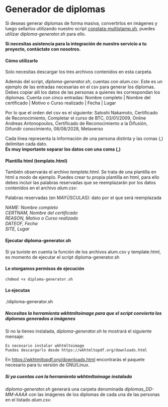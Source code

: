 # Generador de diplomas

Si deseas generar diplomas de forma masiva, convertirlos en imágenes y luego sellarlos utilizando nuestro script [constata-multistamp.sh](https://github.com/constata-eu/constata-client/tree/main/How%20to's/constata-multistamp), puedes utilizar *diploma-generator.sh* para ello.

**Si necesitas asistencia para la integración de nuestro servicio a tu proyecto, contáctate con nosotros.**


#### Cómo utilizarlo
Solo necesitas descargar los tres archivos contenidos en esta carpeta.


Además del script, *diploma-generator.sh*, cuentas con *alum.csv*. Este es un ejemplo de las entradas necesarias en el csv para generar los diplomas.
Debes copiar allí los datos de las personas a quienes les correspondan los diplomas.
Cuenta con cinco entradas:
Nombre completo	| Nombre del certificado	| Motivo o Curso realizado |	Fecha |	Lugar

Por lo que el orden del csv es el siguiente:
Satoshi Nakamoto, Certificado de Reconocimiento, Completar el curso de BTC, 03/01/2009, Online
Andreas Antonopoulos, Certificado de Reconocimiento a la Difusión, Difundir conocimiento, 08/08/2028, Metaverso

Cada línea representa la información de una persona distinta y las comas (,) delimitan cada dato.  
**Es muy importante separar los datos con una coma (,)**

#### Plantilla html (template.html)
También observarás el archivo *template.html*. Se trata de una plantilla en html a modo de ejemplo. Puedes crear tu propia plantilla en html,
para ello debes incluir las palabras reservadas que se reemplazarán por los datos contenidos en el archivo *alum.csv*:

Palabras reservadas (en MAYÚSCULAS): dato por el que será reemplazada

*NAME: Nombre completo*  
*CERTNAM, Nombre del certificado*  
*REASON, Motivo o Curso realizado*  
*DATEOF, Fecha*  
*SITE, Lugar*

#### Ejecutar diploma-generator.sh
Si ya tuviste en cuenta la función de los archivos alum.csv y template.html, es momento de ejecutar el script diploma-generator.sh

#### Le otorgamos permisos de ejecución

`chdmod +x diploma-generator.sh`

#### Lo ejecutas

./diploma-generator.sh

##### Necesitas la herramienta *wkhtmltoimage* para que el script convierta los diplomas generados a imágenes  
Si no la tienes instalada, *diploma-generator.sh* te mostrará el siguiente mensaje:

    Es necesario instalar wkhtmltoimage
    Puedes descargarlo desde https://wkhtmltopdf.org/downloads.html

En https://wkhtmltopdf.org/downloads.html encontrarás el paquete necesario para tu versión de GNU/Linux.

##### Si ya cuentas con la herramienta *wkhtmltoimage* instalada
*diploma-generator.sh* generará una carpeta denominada *diplomas_DD-MM-AAAA* con las imágenes de los diplomas de cada una de las personas en el listado *alum.csv*.
